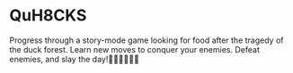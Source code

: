 # QuH8CKS
Progress through a story-mode game looking for food after the tragedy of the duck forest. Learn new moves to conquer your enemies. Defeat enemies, and slay the day!🤔🤑🦆🦆🤔🤑
